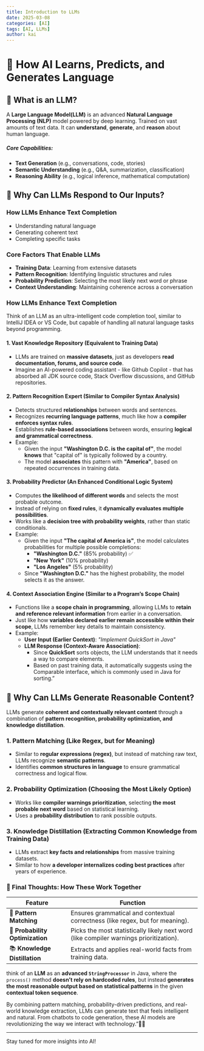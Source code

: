 ```yaml
---
title: Introduction to LLMs
date: 2025-03-08
categories: [AI]
tags: [AI, LLMs]
author: kai
---
```


# 🌟 How AI Learns, Predicts, and Generates Language

## 📌 What is an LLM?
A **Large Language Model(LLM)** is an advanced **Natural Language Processing (NLP)** model powered by deep learning. Trained on vast amounts of text data. It can **understand**, **generate**, and **reason** about human language.

##### Core Capabilities:
- **Text Generation** (e.g., conversations, code, stories)
- **Semantic Understanding** (e.g., Q&A, summarization, classification)
- **Reasoning Ability** (e.g., logical inference, mathematical computation)

## 🤔 Why Can LLMs Respond to Our Inputs?
### How LLMs Enhance Text Completion
- Understanding natural language
- Generating coherent text
- Completing specific tasks

### Core Factors That Enable LLMs
- **Training Data**: Learning from extensive datasets
- **Pattern Recognition**: Identifying linguistic structures and rules
- **Probability Prediction**: Selecting the most likely next word or phrase
- **Context Understanding**: Maintaining coherence across a conversation

### How LLMs Enhance Text Completion
Think of an LLM as an ultra-intelligent code completion tool, similar to IntelliJ IDEA or VS Code, but capable of handling all natural language tasks beyond programming.

#### 1. Vast Knowledge Repository (Equivalent to Training Data)
- LLMs are trained on **massive datasets**, just as developers **read documentation, forums, and source code**.
- Imagine an AI-powered coding assistant - like Github Copilot - that has absorbed all JDK source code, Stack Overflow discussions, and GitHub repositories.

#### 2. Pattern Recognition Expert (Similar to Compiler Syntax Analysis)
- Detects structured **relationships** between words and sentences.
- Recognizes **recurring language patterns**, much like how a **compiler enforces syntax rules**.
- Establishes **rule-based associations** between words, ensuring **logical and grammatical correctness**.
- Example:
    - Given the input **"Washington D.C. is the capital of"**, the model **knows** that "capital of" is typically followed by a country.
    - The model **associates** this pattern with **"America"**, based on repeated occurrences in training data.

#### 3. Probability Predictor (An Enhanced Conditional Logic System)
- Computes **the likelihood of different words** and selects the most probable outcome.
- Instead of relying on **fixed rules**, it **dynamically evaluates multiple possibilities**.
- Works like a **decision tree with probability weights**, rather than static conditionals.
- Example: 
    - Given the input **"The capital of America is"**, the model calculates probabilities for multiple possible completions:
        - **"Washington D.C."** (85% probability) ✅  
        - **"New York"** (10% probability)  
        - **"Los Angeles"** (5% probability)  
    - Since **"Washington D.C."** has the highest probability, the model selects it as the answer.

#### 4. Context Association Engine (Similar to a Program’s Scope Chain)
- Functions like a **scope chain in programming**, allowing LLMs to **retain and reference relevant information** from earlier in a conversation.
- Just like how **variables declared earlier remain accessible within their scope**, LLMs remember key details to maintain consistency.
- Example:
    - **User Input (Earlier Context)**:  *"Implement QuickSort in Java"*
    - **LLM Response (Context-Aware Association)**:  
        - Since **QuickSort** sorts objects, the LLM understands that it needs a way to compare elements. 
        - Based on past training data, it automatically suggests using the Comparable interface, which is commonly used in Java for sorting.”

## 🎯 **Why Can LLMs Generate Reasonable Content?**
LLMs generate **coherent and contextually relevant content** through a combination of **pattern recognition, probability optimization, and knowledge distillation**. 

### 1. Pattern Matching (Like Regex, but for Meaning)
- Similar to **regular expressions (regex)**, but instead of matching raw text, LLMs recognize **semantic patterns**.
- Identifies **common structures in language** to ensure grammatical correctness and logical flow.

### 2. Probability Optimization (Choosing the Most Likely Option)
- Works like **compiler warnings prioritization**, selecting **the most probable next word** based on statistical learning.
- Uses a **probability distribution** to rank possible outputs.

### 3. Knowledge Distillation (Extracting Common Knowledge from Training Data)
- LLMs extract **key facts and relationships** from massive training datasets.
- Similar to how **a developer internalizes coding best practices** after years of experience.

### 🎯 Final Thoughts: How These Work Together

| Feature                  | Function |
|--------------------------|--------------------------------------------------------------|
| 🧩 **Pattern Matching**   | Ensures grammatical and contextual correctness (like regex, but for meaning). |
| 🎲 **Probability Optimization** | Picks the most statistically likely next word (like compiler warnings prioritization). |
| 📚 **Knowledge Distillation** | Extracts and applies real-world facts from training data. |

think of an **LLM** as an **advanced `StringProcessor`** in Java, where the `process()` method **doesn’t rely on hardcoded rules**, but instead **generates the most reasonable output based on statistical patterns** in the given **contextual token sequence**.

By combining pattern matching, probability-driven predictions, and real-world knowledge extraction, LLMs can generate text that feels intelligent and natural. From chatbots to code generation, these AI models are revolutionizing the way we interact with technology.”🚀🤖
 
---
Stay tuned for more insights into AI!